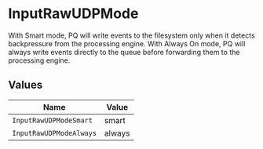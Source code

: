 # InputRawUDPMode

With Smart mode, PQ will write events to the filesystem only when it detects backpressure from the processing engine. With Always On mode, PQ will always write events directly to the queue before forwarding them to the processing engine.


## Values

| Name                    | Value                   |
| ----------------------- | ----------------------- |
| `InputRawUDPModeSmart`  | smart                   |
| `InputRawUDPModeAlways` | always                  |